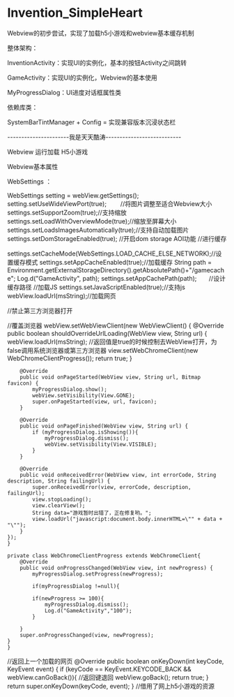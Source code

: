 # Invention_SimpleHeart
Webview的初步尝试，实现了加载h5小游戏和webview基本缓存机制



整体架构：

InventionActivity：实现UI的实例化，基本的按钮Activity之间跳转

GameActivity：实现UI的实例化，Webview的基本使用

MyProgressDialog：UI进度对话框属性类

依赖库类：

SystemBarTintManager + Config =  实现兼容版本沉浸状态栏

----------------------我是天天酷涛---------------------------

Webview 运行加载 H5小游戏

Webview基本属性

WebSettings ：

WebSettings setting = webView.getSettings();
setting.setUseWideViewPort(true); 　　//将图片调整至适合Webview大小
settings.setSupportZoom(true);//支持缩放
settings.setLoadWithOverviewMode(true);//缩放至屏幕大小
settings.setLoadsImagesAutomatically(true);//支持自动加载图片
settings.setDomStorageEnabled(true); //开启dom storage AOI功能
//进行缓存

settings.setCacheMode(WebSettings.LOAD_CACHE_ELSE_NETWORK);//设置缓存模式
settings.setAppCacheEnabled(true);//加载缓存
String path = Environment.getExternalStorageDirectory().getAbsolutePath()+"/gamecache";
Log.d("GameActivity", path);
settings.setAppCachePath(path);　　//设计缓存路径
//加载JS
settings.setJavaScriptEnabled(true);//支持js
webView.loadUrl(msString);//加载网页


//禁止第三方浏览器打开

//覆盖浏览器
    webView.setWebViewClient(new WebViewClient() {
        @Override
        public boolean shouldOverrideUrlLoading(WebView view, String url) {
            webView.loadUrl(msString);
            //返回值是true的时候控制去WebView打开，为false调用系统浏览器或第三方浏览器
            view.setWebChromeClient(new WebChromeClientProgress());
            return true;
        }

        @Override
        public void onPageStarted(WebView view, String url, Bitmap favicon) {
            myProgressDialog.show();
            webView.setVisibility(View.GONE);
            super.onPageStarted(view, url, favicon);
        }

        @Override
        public void onPageFinished(WebView view, String url) {
            if (myProgressDialog.isShowing()){
                myProgressDialog.dismiss();
                webView.setVisibility(View.VISIBLE);
            }
        }

        @Override
        public void onReceivedError(WebView view, int errorCode, String description, String failingUrl) {
            super.onReceivedError(view, errorCode, description, failingUrl);
            view.stopLoading();
            view.clearView();
            String data="游戏暂时出错了，正在修复哟。";
            view.loadUrl("javascript:document.body.innerHTML=\"" + data + "\"");
        }
    });
    }

    private class WebChromeClientProgress extends WebChromeClient{
        @Override
        public void onProgressChanged(WebView view, int newProgress) {
            myProgressDialog.setProgress(newProgress);

            if(myProgressDialog !=null){

            if(newProgress >= 100){
                myProgressDialog.dismiss();
                Log.d("GameActivity","100");
            }

        }
        super.onProgressChanged(view, newProgress);
    }
    }

//返回上一个加载的网页
@Override
public boolean onKeyDown(int keyCode, KeyEvent event) {
    if (keyCode == KeyEvent.KEYCODE_BACK && webView.canGoBack()){
        //返回键退回
        webView.goBack();
        return true;
    }
    return super.onKeyDown(keyCode, event);
}
//借用了网上h5小游戏的资源








